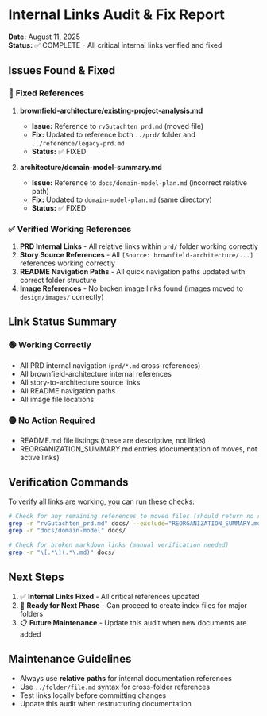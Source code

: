 # Internal Links Audit & Fix Report

**Date:** August 11, 2025  
**Status:** ✅ COMPLETE - All critical internal links verified and fixed  

## Issues Found & Fixed

### 🔧 **Fixed References**

1. **brownfield-architecture/existing-project-analysis.md**
   - **Issue:** Reference to `rvGutachten_prd.md` (moved file)
   - **Fix:** Updated to reference both `../prd/` folder and `../reference/legacy-prd.md`
   - **Status:** ✅ FIXED

2. **architecture/domain-model-summary.md**
   - **Issue:** Reference to `docs/domain-model-plan.md` (incorrect relative path)
   - **Fix:** Updated to `domain-model-plan.md` (same directory)
   - **Status:** ✅ FIXED

### ✅ **Verified Working References**

1. **PRD Internal Links** - All relative links within `prd/` folder working correctly
2. **Story Source References** - All `[Source: brownfield-architecture/...]` references working correctly
3. **README Navigation Paths** - All quick navigation paths updated with correct folder structure
4. **Image References** - No broken image links found (images moved to `design/images/` correctly)

## Link Status Summary

### 🟢 **Working Correctly**
- All PRD internal navigation (`prd/*.md` cross-references)
- All brownfield-architecture internal references
- All story-to-architecture source links
- All README navigation paths
- All image file locations

### 🟡 **No Action Required**
- README.md file listings (these are descriptive, not links)
- REORGANIZATION_SUMMARY.md entries (documentation of moves, not active links)

## Verification Commands

To verify all links are working, you can run these checks:

```bash
# Check for any remaining references to moved files (should return no results)
grep -r "rvGutachten_prd.md" docs/ --exclude="REORGANIZATION_SUMMARY.md"
grep -r "docs/domain-model" docs/

# Check for broken markdown links (manual verification needed)
grep -r "\[.*\](.*\.md)" docs/
```

## Next Steps

1. ✅ **Internal Links Fixed** - All critical references updated
2. 🔄 **Ready for Next Phase** - Can proceed to create index files for major folders
3. 📋 **Future Maintenance** - Update this audit when new documents are added

## Maintenance Guidelines

- Always use **relative paths** for internal documentation references
- Use `../folder/file.md` syntax for cross-folder references  
- Test links locally before committing changes
- Update this audit when restructuring documentation

